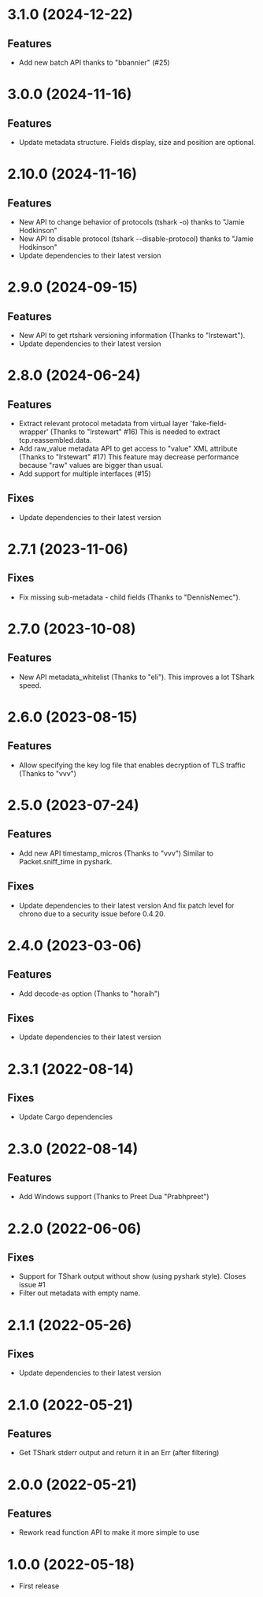 # 3.1.0 (2024-12-22)

## Features

- Add new batch API thanks to "bbannier" (#25)

# 3.0.0 (2024-11-16)

## Features

- Update metadata structure. Fields display, size and position are optional.

# 2.10.0 (2024-11-16)

## Features

- New API to change behavior of protocols (tshark -o) thanks to "Jamie Hodkinson"
- New API to disable protocol (tshark --disable-protocol) thanks to "Jamie Hodkinson"
- Update dependencies to their latest version

# 2.9.0 (2024-09-15)

## Features

- New API to get rtshark versioning information (Thanks to "lrstewart").
- Update dependencies to their latest version

# 2.8.0 (2024-06-24)

## Features

- Extract relevant protocol metadata from virtual layer 'fake-field-wrapper' (Thanks to "lrstewart" #16)
This is needed to extract tcp.reassembled.data.
- Add raw_value metadata API to get access to "value" XML attribute (Thanks to "lrstewart" #17)
This feature may decrease performance because "raw" values are bigger than usual.
- Add support for multiple interfaces (#15)

## Fixes

- Update dependencies to their latest version

# 2.7.1 (2023-11-06)

## Fixes

- Fix missing sub-metadata - child fields (Thanks to "DennisNemec").

# 2.7.0 (2023-10-08)

## Features

- New API metadata_whitelist (Thanks to "eli").
This improves a lot TShark speed.

# 2.6.0 (2023-08-15)

## Features

- Allow specifying the key log file that enables decryption of TLS traffic (Thanks to "vvv")

# 2.5.0 (2023-07-24)

## Features 

- Add new API timestamp_micros (Thanks to "vvv")
Similar to Packet.sniff_time in pyshark.

## Fixes

- Update dependencies to their latest version
And fix patch level for chrono due to a security issue before 0.4.20.

# 2.4.0 (2023-03-06)

## Features 

- Add decode-as option (Thanks to "horaih")

## Fixes

- Update dependencies to their latest version

# 2.3.1 (2022-08-14)

## Fixes 

- Update Cargo dependencies

# 2.3.0 (2022-08-14)

## Features 

- Add Windows support (Thanks to Preet Dua "Prabhpreet")

# 2.2.0 (2022-06-06)

## Fixes

- Support for TShark output without show (using pyshark style). Closes issue #1
- Filter out metadata with empty name.

# 2.1.1 (2022-05-26)

## Fixes

- Update dependencies to their latest version

# 2.1.0 (2022-05-21)

## Features

- Get TShark stderr output and return it in an Err (after filtering)

# 2.0.0 (2022-05-21)

## Features

- Rework read function API to make it more simple to use

# 1.0.0 (2022-05-18)

- First release
